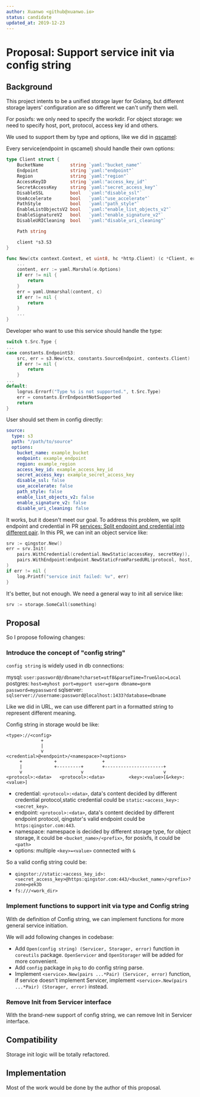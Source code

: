 ```yaml
---
author: Xuanwo <github@xuanwo.io>
status: candidate
updated_at: 2019-12-23
---
```


# Proposal: Support service init via config string

## Background

This project intents to be a unified storage layer for Golang, but different storage layers' configuration are so different we can't unify them well.

For posixfs: we only need to specify the workdir.
For object storage: we need to specify host, port, protocol, access key id and others.

We used to support them by type and options, like we did in [qscamel](https://github.com/qingstor/qscamel):

Every service(endpoint in qscamel) should handle their own options:

```go
type Client struct {
	BucketName          string `yaml:"bucket_name"`
	Endpoint            string `yaml:"endpoint"`
	Region              string `yaml:"region"`
	AccessKeyID         string `yaml:"access_key_id"`
	SecretAccessKey     string `yaml:"secret_access_key"`
	DisableSSL          bool   `yaml:"disable_ssl"`
	UseAccelerate       bool   `yaml:"use_accelerate"`
	PathStyle           bool   `yaml:"path_style"`
	EnableListObjectsV2 bool   `yaml:"enable_list_objects_v2"`
	EnableSignatureV2   bool   `yaml:"enable_signature_v2"`
	DisableURICleaning  bool   `yaml:"disable_uri_cleaning"`

	Path string

	client *s3.S3
}

func New(ctx context.Context, et uint8, hc *http.Client) (c *Client, err error) {
	...
	content, err := yaml.Marshal(e.Options)
	if err != nil {
		return
	}
	err = yaml.Unmarshal(content, c)
	if err != nil {
		return
	}
    ...
}
```

Developer who want to use this service should handle the type:

```go
switch t.Src.Type {
...
case constants.EndpointS3:
    src, err = s3.New(ctx, constants.SourceEndpoint, contexts.Client)
    if err != nil {
        return
    }
...
default:
    logrus.Errorf("Type %s is not supported.", t.Src.Type)
    err = constants.ErrEndpointNotSupported
    return
}
```

User should set them in config directly:

```yaml
source:
  type: s3
  path: "/path/to/source"
  options:
    bucket_name: example_bucket
    endpoint: example_endpoint
    region: example_region
    access_key_id: example_access_key_id
    secret_access_key: example_secret_access_key
    disable_ssl: false
    use_accelerate: false
    path_style: false
    enable_list_objects_v2: false
    enable_signature_v2: false
    disable_uri_cleaning: false
```

It works, but it doesn't meet our goal. To address this problem, we split endpoint and credential in PR [services: Split endpoint and credential into different pair](https://github.com/Xuanwo/storage/pull/34). In this PR, we can init an object service like:

```go
srv := qingstor.New()
err = srv.Init(
    pairs.WithCredential(credential.NewStatic(accessKey, secretKey)),
    pairs.WithEndpoint(endpoint.NewStaticFromParsedURL(protocol, host, port)),
)
if err != nil {
    log.Printf("service init failed: %v", err)
}
```

It's better, but not enough. We need a general way to init all service like:

```go
srv := storage.SomeCall(something)
```

## Proposal

So I propose following changes:

### Introduce the concept of "config string"

`config string` is widely used in db connections:

mysql: `user:password@/dbname?charset=utf8&parseTime=True&loc=Local`
postgres: `host=myhost port=myport user=gorm dbname=gorm password=mypassword`
sqlserver: `sqlserver://username:password@localhost:1433?database=dbname`

Like we did in URL, we can use different part in a formatted string to represent different meaning.

Config string in storage would be like:

```
<type>://<config>
             +
             |
             v
<credential>@<endpoint>/<namespace>?<options>
     +            +                 +
     |            +---------+       +----------------------+
     v                      v                              v
<protocol>:<data>   <protocol>:<data>         <key>:<value>[&<key>:<value>]
```

- credential: `<protocol>:<data>`, data's content decided by different credential protocol,static credential could be `static:<access_key>:<secret_key>`.
- endpoint: `<protocol>:<data>`, data's content decided by different endpoint protocol, qingstor's valid endpoint could be `https:qingstor.com:443`.
- namespace: namespace is decided by different storage type, for object storage, it could be `<bucket_name>/<prefix>`, for posixfs, it could be `<path>`
- options: multiple `<key>=<value>` connected with `&`

So a valid config string could be:

- `qingstor://static:<access_key_id>:<secret_access_key>@https:qingstor.com:443/<bucket_name>/<prefix>?zone=pek3b`
- `fs:///<work_dir>`

### Implement functions to support init via type and Config string

With de definition of Config string, we can implement functions for more general service initiation.

We will add following changes in codebase:

- Add `Open(config string) (Servicer, Storager, error)` function in `coreutils` package. `OpenServicer` and `OpenStorager` will be added for more convenient.
- Add `config` package in `pkg` to do config string parse.
- Implement `<service>.New(pairs ...*Pair) (Servicer, error)` function, if service doesn't implement Servicer, implement `<service>.New(pairs ...*Pair) (Storager, error)` instead.

### Remove Init from Servicer interface

With the brand-new support of config string, we can remove Init in Servicer interface.

## Compatibility

Storage init logic will be totally refactored.

## Implementation

Most of the work would be done by the author of this proposal.